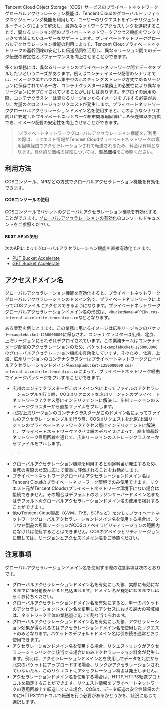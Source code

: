 Tencent Cloud Object Storage（COS）サービスのプライベートネットワークグローバルアクセラレーション機能は、Tencent Cloudのグローバルトラフィックスケジューリング機能を利用して、ユーザーのリクエストをインテリジェントルーティングによって解決し、最適なネットワークアクセスリンクを選択することで、異なるリージョン間のプライベートネットワークアクセス機能をワンクリックで実装したいユーザーをサポートします。プライベートネットワークグローバルアクセラレーション機能の利用によって、Tencent Cloudプライベートネットワークの基幹回線の安定した伝送品質を活用し、異なるリージョン間でのデータ伝送の安定性とパフォーマンスを向上させることができます。

多くの業務には、異なるリージョンのプライベートネットワーク間でデータをプルしたいというニーズがあります。例えばコンテナイメージ配信のシナリオでは、イメージウエアハウスは集中型のホスティングストレージ方式であるリージョンに保存されている一方、コンテナクラスターは業務上の必要性により異なるリージョンにデプロイされていることがしばしばあります。デプロイの適用の際、コンテナクラスターは異なるリージョンからイメージをプルする必要があり、大量のクロスリージョンリクエストが発生します。プライベートネットワークグローバルアクセラレーションドメイン名を使用すると、このようなシナリオ向けに安定したプライベートネットワーク都市間専用回線による伝送経路を提供でき、イメージ配信の安定性を向上させることができます。

>!プライベートネットワークグローバルアクセラレーション機能をご利用の際は、リクエスト情報がTencent Cloudプライベートネットワークの専用回線経由でアクセラレーションされて転送されるため、料金は有料となります。具体的な価格の詳細については、[製品価格](https://buy.intl.cloud.tencent.com/price/cos?lang=en&pg=)をご参照ください。

## 利用方法

COSコンソール、APIなどの方式でグローバルアクセラレーション機能を有効化できます。

#### COSコンソールの使用

COSコンソールでバケットのグローバルアクセラレーション機能を有効化することができます。[グローバルアクセラレーションの有効化](https://intl.cloud.tencent.com/document/product/436/33406)のコンソールドキュメントをご参照ください。

#### REST APIの使用

次のAPIによってグローバルアクセラレーション機能を直接有効化できます。

- [PUT Bucket Accelerate](https://www.tencentcloud.com/document/product/436/33411)
- [GET Bucket Accelerate](https://www.tencentcloud.com/document/product/436/33412)

## アクセスドメイン名

グローバルアクセラレーション機能を有効化すると、プライベートネットワークグローバルアクセラレーションのドメイン名で、プライベートネットワークによってCOSファイルにアクセスできるようになります。プライベートネットワークグローバルアクセラレーションドメイン名の形式は、`<BucketName-APPID>.cos-internal.accelerate.tencentcos.cn`などとなります。

ある業務を例にとります。この業務に用いるイメージは広州リージョンのバケット`examplebucket-1250000000`に保存され、コンテナクラスターは広州、北京、上海リージョンにそれぞれデプロイされています。この業務チームはコンテナイメージ配信のアクセラレーションのため、バケット`examplebucket-1250000000`のグローバルアクセラレーション機能を有効化しています。そのため、北京、上海、広州リージョンのコンテナクラスターはプライベートネットワークグローバルアクセラレーションドメイン名`examplebucket-1250000000.cos-internal.accelerate.tencentcos.cn`によって、プライベートネットワーク経由でイメージパッケージをプルすることができます。

- 広州のコンテナクラスターがこのドメイン名によってファイルのアクセラレーションプルを行う際、COSはリクエストを広州リージョンのプライベートネットワークアクセス層にインテリジェントに解決し、広州リージョンのストレージクラスターから直接ファイルをプルします。
- 北京/上海リージョンのコンテナクラスターがこのドメイン名によってファイルのアクセラレーションプルを行う際、COSはリクエストを北京/上海リージョンのプライベートネットワークアクセス層にインテリジェントに解決し、プライベートネットワークアクセス層のデバイスによって、都市間基幹ネットワーク専用回線を通じて、広州リージョンのストレージクラスターからファイルをプルします。

>!
- グローバルアクセラレーション機能を利用すると別途料金が発生するため、業務の実際の状況に応じて慎重に評価されることをお勧めします。
- プライベートネットワークグローバルアクセラレーションドメイン名はTencent Cloudのプライベートネットワーク環境でのみ使用できます。リクエスト元がTencent Cloudのプライベートネットワーク環境下にない場合は接続できません。その場合はデフォルトのオリジンサーバードメイン名またはデフォルトのグローバルアクセラレーションドメイン名の使用を検討することができます。
- 他のTencent Cloud製品（CVM、TKE、SCFなど）を介してプライベートネットワークグローバルアクセラレーションドメイン名を使用する場合は、クラウド製品の所属リージョンがCOSのアベイラビリティリージョンの範囲内になければ使用することはできません。COSのアベイラビリティリージョンに関しては、[リージョンとアクセスドメイン名](https://intl.cloud.tencent.com/document/product/436/6224)をご参照ください。

## 注意事項

グローバルアクセラレーションドメイン名を使用する際の注意事項は次のとおりです。

- グローバルアクセラレーションドメイン名を有効にした後、実際に有効になるまでに15分前後かかると見込まれます。ドメイン名が有効になるまでしばらくお待ちください。
- グローバルアクセラレーションドメイン名を有効にすると、単一のバケットのアクセラレーションドメイン名を使用したアクセスにおける最大の帯域幅は、ネットワーク全体の業務量に応じて割り当てられます。
- グローバルアクセラレーションドメイン名を有効にした後、アクセラレーション効果が得られるのはアクセラレーションドメイン名を使用したリクエストのみとなります。バケットのデフォルトドメイン名は引き続き通常どおり使用できます。
- アクセラレーションドメイン名を使用する場合、リクエストリンクがアクセラレーションリンクに該当する場合にのみアクセラレーション料金が発生します。例えば、アクセラレーションドメイン名を使用してデータを北京から北京のバケットにアップロードする場合、リンクがアクセラレーションされていないため、このリクエストにアクセラレーション料金は発生しません。
- アクセラレーションドメイン名を使用する場合は、HTTP/HTTPS転送プロトコルを指定することができます。リクエスト情報をプライベートネットワークの専用回線上で転送している場合、COSは、データ転送の安全性確保のためにHTTPSプロトコルで転送を行う必要があるかどうかを、状況に応じて選択します。

